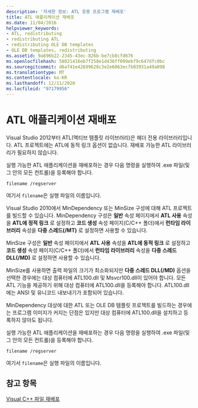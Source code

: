 ```yaml
---
description: '자세한 정보: ATL 응용 프로그램 재배포'
title: ATL 애플리케이션 재배포
ms.date: 11/04/2016
helpviewer_keywords:
- ATL, redistributing
- redistributing ATL
- redistributing OLE DB templates
- OLE DB templates, redistributing
ms.assetid: 9a696b22-2345-43ec-826b-be7cb8cfd676
ms.openlocfilehash: 58021416eb7f258e1d436ff099ebf9c647dfc0bc
ms.sourcegitcommit: d6af41e42699628c3e2e6063ec7b03931a49a098
ms.translationtype: MT
ms.contentlocale: ko-KR
ms.lasthandoff: 12/11/2020
ms.locfileid: "97179956"
---
```

# <a name="redistributing-an-atl-application"></a>ATL 애플리케이션 재배포

Visual Studio 2012부터 ATL(액티브 템플릿 라이브러리)은 헤더 전용 라이브러리입니다. ATL 프로젝트에는 ATL에 동적 링크 옵션이 없습니다. 재배포 가능한 ATL 라이브러리가 필요하지 않습니다.

실행 가능한 ATL 애플리케이션을 재배포하는 경우 다음 명령을 실행하여 .exe 파일(및 그 안의 모든 컨트롤)을 등록해야 합니다.

```
filename /regserver
```

여기서 `filename`은 실행 파일의 이름입니다.

Visual Studio 2010에서 MinDependency 또는 MinSize 구성에 대해 ATL 프로젝트를 빌드할 수 있습니다. MinDependency 구성은 **일반** 속성 페이지에서 **ATL 사용** 속성을 **ATL에 정적 링크** 로 설정하고 **코드 생성** 속성 페이지(C/C++ 폴더)에서 **런타임 라이브러리** 속성을 **다중 스레드(/MT)** 로 설정하면 사용할 수 있습니다.

MinSize 구성은 **일반** 속성 페이지에서 **ATL 사용** 속성을 **ATL에 동적 링크** 로 설정하고 **코드 생성** 속성 페이지(C/C++ 폴더)에서 **런타임 라이브러리** 속성을 **다중 스레드 DLL(/MD)** 로 설정하면 사용할 수 있습니다.

MinSize를 사용하면 출력 파일의 크기가 최소화되지만 **다중 스레드 DLL(/MD)** 옵션을 선택한 경우에는 대상 컴퓨터에 ATL100.dll 및 Msvcr100.dll이 있어야 합니다. 모든 ATL 기능을 제공하기 위해 대상 컴퓨터에 ATL100.dll을 등록해야 합니다. ATL100.dll에는 ANSI 및 유니코드 내보내기가 포함되어 있습니다.

MinDependency 대상에 대한 ATL 또는 OLE DB 템플릿 프로젝트를 빌드하는 경우에는 프로그램 이미지가 커지는 단점은 있지만 대상 컴퓨터에 ATL100.dll을 설치하고 등록하지 않아도 됩니다.

실행 가능한 ATL 애플리케이션을 재배포하는 경우 다음 명령을 실행하여 .exe 파일(및 그 안의 모든 컨트롤)을 등록해야 합니다.

```
filename /regserver
```

여기서 `filename`은 실행 파일의 이름입니다.

## <a name="see-also"></a>참고 항목

[Visual C++ 파일 재배포](redistributing-visual-cpp-files.md)
